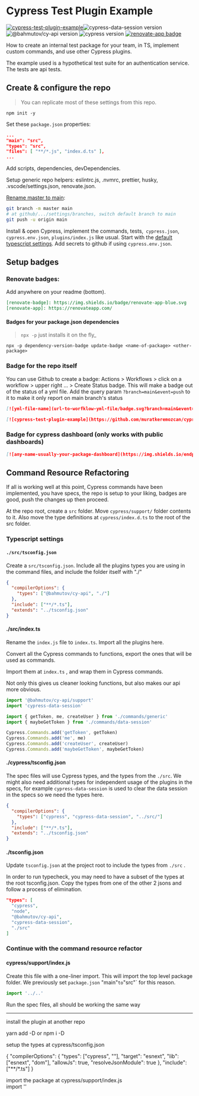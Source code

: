 # Cypress Test Plugin Example

[![cypress-test-plugin-example](https://github.com/muratkeremozcan/cypress-test-plugin-example/actions/workflows/cypress-test-plugin-example.yml/badge.svg?branch=main&event=push)](https://github.com/muratkeremozcan/cypress-test-plugin-example/actions/workflows/cypress-test-plugin-example.yml)![cypress-data-session version](https://img.shields.io/badge/cypress--data--session-1.13.3-brightgreen)![@bahmutov/cy-api version](https://img.shields.io/badge/@bahmutov/cy--api-1.6.2-brightgreen) ![cypress version](https://img.shields.io/badge/cypress-9.1.0-brightgreen) [![renovate-app badge][renovate-badge]][renovate-app]

How to create an internal test package for your team, in TS, implement custom commands, and use other Cypress plugins.

The example used is a hypothetical test suite for an authentication service. The tests are api tests.

## Create & configure the repo

> You can replicate most of these settings from this repo.

`npm init -y`

Set these `package.json` properties:

```json
...
"main": "src",
"types": "src",
"files": [ "**/*.js", "index.d.ts" ],
...
```

Add scripts, dependencies, devDependencies.

Setup generic repo helpers: eslintrc.js, .nvmrc, prettier, husky, .vscode/settings.json, renovate.json.

[Rename master to main](https://www.git-tower.com/learn/git/faq/git-rename-master-to-main):

```bash
git branch -m master main
# at github/.../settings/branches, switch default branch to main
git push -u origin main
```

Install & open Cypress, implement the commands, tests,` cypress.json`,` cypress.env.json`, `plugins/index.js` like usual. Start with the [default typescript settings](https://docs.cypress.io/guides/tooling/typescript-support#Configure-tsconfig-json). Add secrets to github if using `cypress.env.json`.

## Setup badges

### Renovate badges:

Add anywhere on your readme (bottom).

```markdown
[renovate-badge]: https://img.shields.io/badge/renovate-app-blue.svg
[renovate-app]: https://renovateapp.com/
```

#### Badges for your package.json dependencies

> `npx -p` just installs it on the fly\_

`npx -p dependency-version-badge update-badge <name-of-package> <other-package>`

### Badge for the repo itself

You can use Github to create a badge: Actions > Workflows > click on a workflow > upper right ... > Create Status badge. This will make a badge out of the status of a yml file. Add the query param `?branch=main&event=push` to it to make it only report on main branch's status

```markdown
[![yml-file-name](url-to-worfklow-yml-file/badge.svg?branch=main&event=push)](url-to-worfklow-yml-file)

[![cypress-test-plugin-example](https://github.com/muratkeremozcan/cypress-test-plugin-example/actions/workflows/cypress-test-plugin-example.yml/badge.svg?branch=main&event=push)](https://github.com/muratkeremozcan/cypress-test-plugin-example/actions/workflows/cypress-test-plugin-example.yml)
```

### Badge for cypress dashboard (only works with public dashboards)

```markdown
[![any-name-usually-your-package-dashboard](https://img.shields.io/endpoint?url=https://dashboard.cypress.io/badge/simple/<your-project-id>/main&style=flat&logo=cypress)](https://dashboard.cypress.io/projects/<your-project-id>/runs)
```

## Command Resource Refactoring

If all is working well at this point, Cypress commands have been implemented, you have specs, the repo is setup to your liking, badges are good, push the changes up then proceed. 

At the repo root, create a `src` folder. Move `cypress/support/` folder contents to it. Also move the type definitions at `cypress/index.d.ts` to the root of the src folder.

### Typescript settings

#### `./src/tsconfig.json`

Create a `src/tsconfig.json`.
Include all the plugins types you are using in the command files, and include the folder itself with "./"

```json
{
  "compilerOptions": {
    "types": ["@bahmutov/cy-api", "./"]
  },
  "include": ["**/*.ts"],
  "extends": "../tsconfig.json"
}
```


#### ./src/index.ts
Rename the `index.js` file to `index.ts`. Import all the plugins here.

Convert all the Cypress commands to functions, export the ones that will be used as commands. 

Import them at `index.ts` , and wrap them in Cypress commands.

Not only this gives us cleaner looking functions, but also makes our api more obvious.

```typescript
import '@bahmutov/cy-api/support'
import 'cypress-data-session'

import { getToken, me, createUser } from './commands/generic'
import { maybeGetToken } from './commands/data-session'

Cypress.Commands.add('getToken', getToken)
Cypress.Commands.add('me', me)
Cypress.Commands.add('createUser', createUser)
Cypress.Commands.add('maybeGetToken', maybeGetToken)
```

#### ./cypress/tsconfig.json

The spec files will use Cypress types, and the types from the `./src`. We might also need additional types for independent usage of the plugins in the specs, for example `cypress-data-session` is used to clear the data session in the specs so we need the types here.

```json
{
  "compilerOptions": {
    "types": ["cypress", "cypress-data-session", "../src/"]
  },
  "include": ["**/*.ts"],
  "extends": "../tsconfig.json"
}
```

#### ./tsconfig.json

Update `tsconfig.json` at the project root to include the types from `./src` . 

In order to run typecheck, you may need to have a subset of the types at the root tsconfig.json. Copy the types from one of the other 2 jsons and follow a process of elimination.

```json
"types": [
  "cypress",
  "node",
  "@bahmutov/cy-api",
  "cypress-data-session",
  "./src"
]
```

### Continue with the command resource refactor

#### cypress/support/index.js
Create this file with a one-liner import. This will import the top level package folder. We previously set `package.json`  "main"` to `"src"` for this reason.

```typescript
import '../..'
```

Run the spec files, all should be working the same way



---

install the plugin at another repo

yarn add -D <plugin-name>
or
npm i -D <plugin-name>

setup the types at cypress/tsconfig.json

{
"compilerOptions": {
"types": ["cypress", "<plugin-name>"],
"target": "esnext",
"lib": ["esnext", "dom"],
"allowJs": true,
"resolveJsonModule": true
},
"include": ["**/*.ts"]
}

import the package at cypress/support/index.js  
import '<package-name>'



[renovate-badge]: https://img.shields.io/badge/renovate-app-blue.svg
[renovate-app]: https://renovateapp.com/
